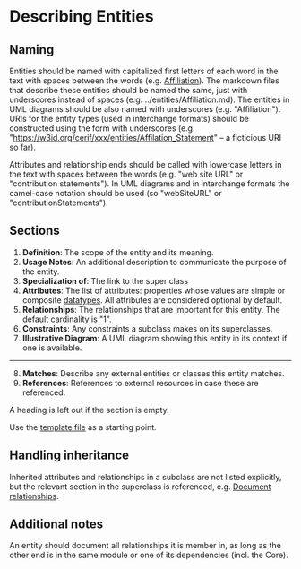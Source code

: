 # Describing Entities

## Naming

Entities should be named with capitalized first letters of each word in the text with spaces between the words (e.g. [Affiliation](../entities/Affiliation.md)). 
The markdown files that describe these entities should be named the same, just with underscores instead of spaces (e.g. ../entities/Affiliation.md).
The entities in UML diagrams should be also named with underscores (e.g. "Affiliation").
URIs for the entity types (used in interchange formats) should be constructed using the form with underscores (e.g. "https://w3id.org/cerif/xxx/entities/Affilation_Statement" – a ficticious URI so far).

Attributes and relationship ends should be called with lowercase letters in the text with spaces between the words (e.g. "web site URL" or "contribution statements").
In UML diagrams and in interchange formats the camel-case notation should be used (so "webSiteURL" or "contributionStatements").

## Sections

1. **Definition**: The scope of the entity and its meaning.
2. **Usage Notes**: An additional description to communicate the purpose of the entity.
3. **Specialization of**: The link to the super class
4. **Attributes**: The list of attributes: properties whose values are simple or composite [datatypes](../guidelines/DESCRIBING_DATATYPES.md). All attributes are considered optional by default.
5. **Relationships**: The relationships that are important for this entity. The default cardinality is "1".
6. **Constraints**: Any constraints a subclass makes on its superclasses.
7. **Illustrative Diagram**: A UML diagram showing this entity in its context if one is available.
---
8. **Matches**: Describe any external entities or classes this entity matches. 
9. **References**: References to external resources in case these are referenced.

A heading is left out if the section is empty.

Use the [template file](./TEMPLATE_ENTITY.md) as a starting point.

## Handling inheritance

Inherited attributes and relationships in a subclass are not listed explicitly, 
but the relevant section in the superclass is referenced, 
e.g. [Document relationships](../entities/Document.md#relationships).

## Additional notes

An entity should document all relationships it is member in, as long as the other end is in the same module or one of its dependencies (incl. the Core).

